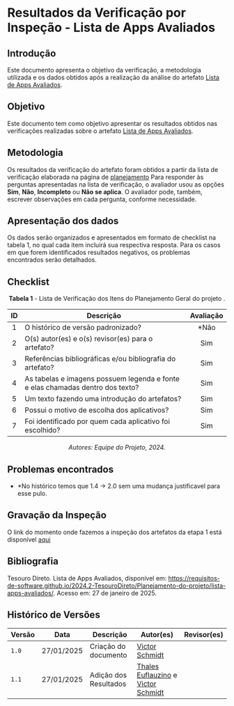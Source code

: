 # Resultados da Verificação por Inspeção - Lista de Apps Avaliados

## Introdução

Este documento apresenta o objetivo da verificação, a metodologia utilizada e os dados obtidos após a realização da análise do artefato [Lista de Apps Avaliados](https://requisitos-de-software.github.io/2024.2-MeuINSS/planejamento_do_projeto/lista-apps-avaliados/).

## Objetivo

Este documento tem como objetivo apresentar os resultados obtidos nas verificações realizadas sobre o artefato [Lista de Apps Avaliados](https://requisitos-de-software.github.io/2024.2-MeuINSS/planejamento_do_projeto/lista-apps-avaliados/).

## Metodologia

Os resultados da verificação do artefato foram obtidos a partir da lista de verificação elaborada na página de [planejamento](../entrega1/planej2-e1.md) Para responder às perguntas apresentadas na lista de verificação, o avaliador usou as opções **Sim**, **Não**, **Incompleto** ou **Não se aplica**. O avaliador pode, também, escrever observações em cada pergunta, conforme necessidade.

## Apresentação dos dados

Os dados serão organizados e apresentados em formato de checklist na tabela 1, no qual cada item incluirá sua respectiva resposta. Para os casos em que forem identificados resultados negativos, os problemas encontrados serão detalhados.

## Checklist

<center>

**Tabela 1** - Lista de Verificação dos Itens do Planejamento Geral do projeto .

|        ID        | Descrição                                                                                                           | Avaliação  |
| :--------------: | ------------------------------------------------------------------------------------------------------------------- | :--------: | 
| 1 | O histórico de versão padronizado? | *Não |
| 2 | O(s) autor(es) e o(s) revisor(es) para o artefato? | Sim |
| 3 | Referências bibliográficas e/ou bibliografia do artefato? | Sim |
| 4 | As tabelas e imagens possuem legenda e fonte e elas chamadas dentro dos texto? | Sim |
| 5 | Um texto fazendo uma introdução do artefatos? | Sim |
| 6 | Possui o motivo de escolha dos aplicativos? | Sim |
| 7 | Foi identificado por quem cada aplicativo foi escolhido? | Sim | 

_Autores: Equipe do Projeto, 2024._

</center>

## Problemas encontrados

- *No histórico temos que 1.4 -> 2.0 sem uma mudança justificavel para esse pulo.
  
## Gravação da Inspeção

O link do momento onde fazemos a inspeção dos artefatos da etapa 1 está disponível [aqui](https://youtu.be/Ya5oS1VJNi8?t=34) 

## Bibliografia

Tesouro Direto. Lista de Apps Avaliados, disponível em: https://requisitos-de-software.github.io/2024.2-TesouroDireto/Planejamento-do-projeto/lista-apps-avaliados/. Acesso em: 27 de janeiro de 2025.


## Histórico de Versões

| Versão  | Data | Descrição | Autor(es) | Revisor(es) |
| -------- | ------ | ------ | ---------- | ---------- |
| `1.0` | 27/01/2025 | Criação do documento  | [Victor Schmidt](https://github.com/moonshinerd) |  |
| `1.1` | 27/01/2025 | Adição dos Resultados  | [Thales Euflauzino](https://github.com/thaleseuflauzino) e [Victor Schmidt](https://github.com/moonshinerd) |  |
